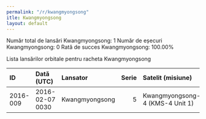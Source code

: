 ```yaml
---
permalink: "/r/kwangmyongsong"
itle: Kwangmyongsong
layout: default
---
```


Număr total de lansări Kwangmyongsong: 1
Număr de eșecuri Kwangmyongsong: 0
Rată de succes Kwangmyongsong: 100.00%

Lista lansărilor orbitale pentru racheta Kwangmyongsong


| ID       | Dată (UTC)      | Lansator       |   Serie | Satelit (misiune)               | Or   | Centru    | R   |
|:---------|:----------------|:---------------|--------:|:--------------------------------|:-----|:----------|:----|
| 2016-009 | 2016-02-07 0030 | Kwangmyongsong |       5 | Kwangmyongsong-4 (KMS-4 Unit 1) | KP   | SOHAE+LC1 | S   |

